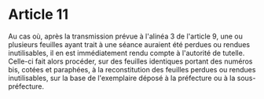 # Article 11

Au cas où, après la transmission prévue à l'alinéa 3 de l'article 9, une ou plusieurs feuilles ayant trait à une séance auraient été perdues ou rendues inutilisables, il en est immédiatement rendu compte à l'autorité de tutelle. Celle-ci fait alors procéder, sur des feuilles identiques portant des numéros bis, cotées et paraphées, à la reconstitution des feuilles perdues ou rendues inutilisables, sur la base de l'exemplaire déposé à la préfecture ou à la sous-préfecture.
